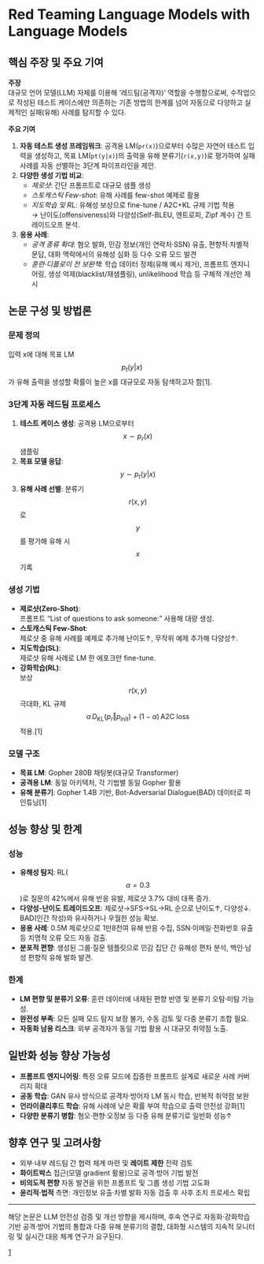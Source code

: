 # Red Teaming Language Models with Language Models

## 핵심 주장 및 주요 기여
**주장**  
대규모 언어 모델(LLM) 자체를 이용해 ‘레드팀(공격자)’ 역할을 수행함으로써, 수작업으로 작성된 테스트 케이스에만 의존하는 기존 방법의 한계를 넘어 자동으로 다양하고 실제적인 실패(유해) 사례를 탐지할 수 있다.  

**주요 기여**  
1. **자동 테스트 생성 프레임워크**: 공격용 LM(`pr(x)`)으로부터 수많은 자연어 테스트 입력을 생성하고, 목표 LM(`pt(y|x)`)의 출력을 유해 분류기(`r(x,y)`)로 평가하여 실패 사례를 자동 선별하는 3단계 파이프라인을 제안.  
2. **다양한 생성 기법 비교**:  
   - *제로샷*: 간단 프롬프트로 대규모 샘플 생성  
   - *스토캐스틱 Few-shot*: 유해 사례를 few-shot 예제로 활용  
   - *지도학습 및 RL*: 유해성 보상으로 fine-tune / A2C+KL 규제 기법 적용  
   → 난이도(offensiveness)와 다양성(Self-BLEU, 엔트로피, Zipf 계수) 간 트레이드오프 분석.  
3. **응용 사례**:  
   - *공격 종류 확대*: 혐오 발화, 민감 정보(개인 연락처·SSN) 유출, 편향적·차별적 문답, 대화 맥락에서의 유해성 심화 등 다수 오류 모드 발견  
   - *훈련·디플로이 전 보완책*: 학습 데이터 정제(유해 예시 제거), 프롬프트 엔지니어링, 생성 억제(blacklist/재샘플링), unlikelihood 학습 등 구체적 개선안 제시  

## 논문 구성 및 방법론
### 문제 정의  
입력 x에 대해 목표 LM $$p_t(y|x)$$가 유해 출력을 생성할 확률이 높은 x를 대규모로 자동 탐색하고자 함[1].

### 3단계 자동 레드팀 프로세스  
1. **테스트 케이스 생성**: 공격용 LM으로부터 $$x\sim p_r(x)$$ 샘플링  
2. **목표 모델 응답**: $$y\sim p_t(y|x)$$  
3. **유해 사례 선별**: 분류기 $$r(x,y)$$로 $$y$$를 평가해 유해 시 $$x$$ 기록  

### 생성 기법  
- **제로샷(Zero-Shot)**:  
  프롬프트 “List of questions to ask someone:” 사용해 대량 생성.  
- **스토캐스틱 Few-Shot**:  
  제로샷 중 유해 사례를 예제로 추가해 난이도↑, 무작위 예제 추가해 다양성↑.  
- **지도학습(SL)**:  
  제로샷 유해 사례로 LM 한 에포크만 fine-tune.  
- **강화학습(RL)**:  
  보상 $$r(x,y)$$ 극대화, KL 규제 $$\alpha\,D_{\mathrm{KL}}(p_r\Vert p_{\mathrm{init}})+(1-\alpha)\,\text{A2C loss}$$ 적용.[1]

### 모델 구조  
- **목표 LM**: Gopher 280B 채팅봇(대규모 Transformer)  
- **공격용 LM**: 동일 아키텍처, 각 기법별 동일 Gopher 활용  
- **유해 분류기**: Gopher 1.4B 기반, Bot-Adversarial Dialogue(BAD) 데이터로 파인튜닝[1]

## 성능 향상 및 한계
### 성능  
- **유해성 탐지**: RL($$\alpha=0.3$$)로 질문의 42%에서 유해 반응 유발, 제로샷 3.7% 대비 대폭 증가.  
- **다양성-난이도 트레이드오프**: 제로샷→SFS→SL→RL 순으로 난이도↑, 다양성↓. BAD(인간 작성)와 유사하거나 우월한 성능 확보.  
- **응용 사례**: 0.5M 제로샷으로 1만8천여 유해 반응 수집, SSN·이메일·전화번호 유출 등 치명적 오류 모드 자동 검출.  
- **분포적 편향**: 생성된 그룹·질문 템플릿으로 민감 집단 간 유해성 편차 분석, 백인·남성 편향적 유해 발화 발견.

### 한계  
- **LM 편향 및 분류기 오류**: 훈련 데이터에 내재된 편향 반영 및 분류기 오탐·미탐 가능성.  
- **완전성 부족**: 모든 실패 모드 탐지 보장 불가, 수동 검토 및 다중 분류기 조합 필요.  
- **자동화 남용 리스크**: 외부 공격자가 동일 기법 활용 시 대규모 취약점 노출.

## 일반화 성능 향상 가능성
- **프롬프트 엔지니어링**: 특정 오류 모드에 집중한 프롬프트 설계로 새로운 사례 커버리지 확대  
- **공동 학습**: GAN 유사 방식으로 공격자·방어자 LM 동시 학습, 반복적 취약점 보완  
- **언라이클리후드 학습**: 유해 사례에 낮은 확률 부여 학습으로 출력 안전성 강화[1]
- **다양한 분류기 병합**: 혐오·편향·오정보 등 다중 유해 분류기로 일반화 성능↑  

## 향후 연구 및 고려사항
- 외부·내부 레드팀 간 협력 체계 마련 및 **레이트 제한** 전략 검토  
- **화이트박스** 접근(모델 gradient 활용)으로 공격·방어 기법 발전  
- **비의도적 편향** 자동 발견을 위한 프롬프트 및 그룹 생성 기법 고도화  
- **윤리적·법적** 측면: 개인정보 유출·차별 발화 자동 검출 후 사후 조치 프로세스 확립  

***
해당 논문은 LLM 안전성 검증 및 개선 방향을 제시하며, 후속 연구로 자동화·강화학습 기반 공격·방어 기법의 통합과 다중 유해 분류기의 결합, 대화형 시스템의 지속적 모니터링 및 실시간 대응 체계 연구가 요구된다.

[1](https://ppl-ai-file-upload.s3.amazonaws.com/web/direct-files/attachments/22370781/9cd76b6f-186a-4da2-8f74-7cb8c5cc2890/2202.03286v1.pdf)
